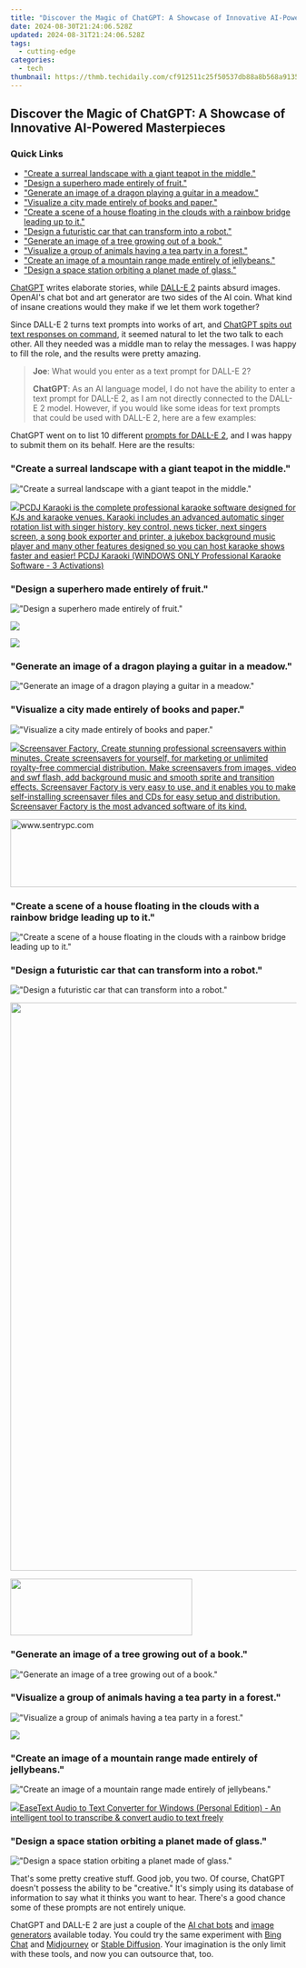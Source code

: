 ```yaml
---
title: "Discover the Magic of ChatGPT: A Showcase of Innovative AI-Powered Masterpieces"
date: 2024-08-30T21:24:06.528Z
updated: 2024-08-31T21:24:06.528Z
tags:
  - cutting-edge
categories:
  - tech
thumbnail: https://thmb.techidaily.com/cf912511c25f50537db88a8b568a9135cf27701df4689d69a4823381023d4752.jpg
---
```


## Discover the Magic of ChatGPT: A Showcase of Innovative AI-Powered Masterpieces

### Quick Links

* ["Create a surreal landscape with a giant teapot in the middle."](https://instagram-video-files.techidaily.com/new-contemplating-if-video-selfies-need-validation-on-instagram/)
* ["Design a superhero made entirely of fruit."](https://facebook-clips.techidaily.com/the-art-of-curating-digital-stories-on-fb/)
* ["Generate an image of a dragon playing a guitar in a meadow."](https://apple-account.techidaily.com/in-2024-unlock-apple-id-without-phone-number-from-iphone-14-pro-max-by-drfone-ios/)
* ["Visualize a city made entirely of books and paper."](https://iphone-unlock.techidaily.com/in-2024-unlock-your-disabled-iphone-12-pro-max-without-itunes-in-5-ways-drfone-by-drfone-ios/)
* ["Create a scene of a house floating in the clouds with a rainbow bridge leading up to it."](https://technical-tips.techidaily.com/expert-advice-repairing-the-blackout-a-guide-for-clear-facetime-visuals/)
* ["Design a futuristic car that can transform into a robot."](https://screen-activity-recording.techidaily.com/new-precise-mac-recording-without-costs-for-2024/)
* ["Generate an image of a tree growing out of a book."](https://youtube-lab.techidaily.com/024-approved-boosting-watch-time-and-reducing-churn-on-youtube-the-ultimate-list-of-methods/)
* ["Visualize a group of animals having a tea party in a forest."](https://video-ai-editor.techidaily.com/the-cream-of-the-crop-top-android-apps-on-google-play/)
* ["Create an image of a mountain range made entirely of jellybeans."](https://mondly-stories.techidaily.com/step-by-step-japan-study-independent-paths-and-free-tools/)
* ["Design a space station orbiting a planet made of glass."](https://iphone-unlock.techidaily.com/in-2024-7-top-ways-to-resolve-apple-id-not-active-issue-for-iphone-12-pro-max-drfone-by-drfone-ios/)

[ChatGPT](https://smart-video-editing.techidaily.com/new-how-to-find-free-sites-for-sound-effect-and-add-them-in-final-cut-pro-for-2024/) writes elaborate stories, while [DALL-E 2](https://video-screen-grab.techidaily.com/new-2024-approved-home-sweet-habitat-6-basic-mc-dwellings-demystified/) paints absurd images. OpenAI's chat bot and art generator are two sides of the AI coin. What kind of insane creations would they make if we let them work together?

 Since DALL-E 2 turns text prompts into works of art, and [ChatGPT spits out text responses on command](https://extra-resources.techidaily.com/new-capture-clarity-editing-insights-for-professional-results/), it seemed natural to let the two talk to each other. All they needed was a middle man to relay the messages. I was happy to fill the role, and the results were pretty amazing.

> **Joe**: What would you enter as a text prompt for DALL-E 2?
> 
> **ChatGPT**: As an AI language model, I do not have the ability to enter a text prompt for DALL-E 2, as I am not directly connected to the DALL-E 2 model. However, if you would like some ideas for text prompts that could be used with DALL-E 2, here are a few examples:

 ChatGPT went on to list 10 different [prompts for DALL-E 2](https://facebook-video-footage.techidaily.com/unveiling-distinctions-a-look-at-youtube-and-dailymention-for-2024/), and I was happy to submit them on its behalf. Here are the results:

### **"Create a surreal landscape with a giant teapot in the middle."** 

!["Create a surreal landscape with a giant teapot in the middle."](https://static1.howtogeekimages.com/wordpress/wp-content/uploads/2023/03/DALL·E-2023-03-01-16.31.10-Create-a-surreal-landscape-with-a-giant-teapot-in-the-middle..png) 

<!-- affiliate ads begin -->
<a href="https://shop.pcdj.com/order/checkout.php?PRODS=4698832&QTY=1&AFFILIATE=108875&CART=1"> <img src="https://secure.avangate.com/images/merchant/47f4b6321e9fd8e8f7326a6adc1a7c1e/products/karaoki-new-searchresultspane.jpg" border="0">PCDJ Karaoki is the complete professional karaoke software designed for KJs and karaoke venues. Karaoki includes an advanced automatic singer rotation list with singer history, key control, news ticker, next singers screen, a song book exporter and printer, a jukebox background music player and many other features designed so you can host karaoke shows faster and easier! 
 PCDJ Karaoki (WINDOWS ONLY Professional Karaoke Software - 3 Activations)</a>
<!-- affiliate ads end -->
### **"Design a superhero made entirely of fruit."** 

!["Design a superhero made entirely of fruit."](https://static1.howtogeekimages.com/wordpress/wp-content/uploads/2024/03/dall-c2-b7e-2023-03-01-16-30-59-design-a-superhero-made-entirely-of-fruit.png) 

<!-- affiliate ads begin -->
<a href="https://store.iobit.com/order/checkout.php?PRODS=1468905&QTY=1&AFFILIATE=108875&CART=1"><img src="https://secure.avangate.com/images/merchant/184260348236f9554fe9375772ff966e/ascscan_728x90.png" border="0"></a>
<!-- affiliate ads end -->
<!-- affiliate ads begin -->
<a href="https://secure.2checkout.com/order/checkout.php?PRODS=37100474&QTY=1&AFFILIATE=108875&CART=1"><img src="https://awario.com/images/pages/index/img-platform-ui-1280@1x.avif" border="0"></a>
<!-- affiliate ads end -->
### **"Generate an image of a dragon playing a guitar in a meadow."** 

!["Generate an image of a dragon playing a guitar in a meadow."](https://static1.howtogeekimages.com/wordpress/wp-content/uploads/2024/03/dall-c2-b7e-2023-03-01-16-30-49-generate-an-image-of-a-dragon-playing-a-guitar-in-a-meadow.png) 

### **"Visualize a city made entirely of books and paper."** 

!["Visualize a city made entirely of books and paper."](https://static1.howtogeekimages.com/wordpress/wp-content/uploads/2024/03/dall-c2-b7e-2023-03-01-16-30-40-visualize-a-city-made-entirely-of-books-and-paper.png) 

<!-- affiliate ads begin -->
<a href="https://secure.2checkout.com/order/checkout.php?PRODS=194977&QTY=1&AFFILIATE=108875&CART=1"><img src="https://www.blumentals.net/scrfactory/images/screensaver-software.png" border="0">Screensaver Factory, Create stunning professional screensavers within minutes. Create screensavers for yourself, for marketing or unlimited royalty-free commercial distribution. Make screensavers from images, video and swf flash, add background music and smooth sprite and transition effects. Screensaver Factory is very easy to use, and it enables you to make self-installing screensaver files and CDs for easy setup and distribution. Screensaver Factory is the most advanced software of its kind.</a>
<!-- affiliate ads end -->
<!-- affiliate ads begin -->
<a href="https://sentrypc.7eer.net/c/5597632/398457/3022" target="_top" id="398457"><img src="//a.impactradius-go.com/display-ad/3022-398457" border="0" alt="www.sentrypc.com" width="980" height="120"/></a><img height="0" width="0" src="https://sentrypc.7eer.net/i/5597632/398457/3022" style="position:absolute;visibility:hidden;" border="0" />
<!-- affiliate ads end -->
### **"Create a scene of a house floating in the clouds with a rainbow bridge leading up to it."** 

!["Create a scene of a house floating in the clouds with a rainbow bridge leading up to it."](https://static1.howtogeekimages.com/wordpress/wp-content/uploads/2024/03/dall-c2-b7e-2023-03-01-16-31-41-create-a-scene-of-a-house-floating-in-the-clouds-with-a-rainbow-bridge-leading-up-to-it.png) 

### **"Design a futuristic car that can transform into a robot."** 

!["Design a futuristic car that can transform into a robot."](https://static1.howtogeekimages.com/wordpress/wp-content/uploads/2024/03/dall-c2-b7e-2023-03-01-16-32-42-design-a-futuristic-car-that-can-transform-into-a-robot.png) 

<!-- affiliate ads begin -->
<a href="https://lightailing.sjv.io/c/5597632/1725213/17190" target="_top" id="1725213"><img src="//a.impactradius-go.com/display-ad/17190-1725213" border="0" alt="" width="1000" height="1000"/></a><img height="0" width="0" src="https://imp.pxf.io/i/5597632/1725213/17190" style="position:absolute;visibility:hidden;" border="0" />
<!-- affiliate ads end -->
<!-- affiliate ads begin -->
<a href="https://godlikehost.sjv.io/c/5597632/1920054/21774" target="_top" id="1920054"><img src="//a.impactradius-go.com/display-ad/21774-1920054" border="0" alt="" width="320" height="100"/></a><img height="0" width="0" src="https://imp.pxf.io/i/5597632/1920054/21774" style="position:absolute;visibility:hidden;" border="0" />
<!-- affiliate ads end -->
### **"Generate an image of a tree growing out of a book."** 

!["Generate an image of a tree growing out of a book."](https://static1.howtogeekimages.com/wordpress/wp-content/uploads/2024/03/dall-c2-b7e-2023-03-01-16-33-09-generate-an-image-of-a-tree-growing-out-of-a-book.png) 

### **"Visualize a group of animals having a tea party in a forest."** 

!["Visualize a group of animals having a tea party in a forest."](https://static1.howtogeekimages.com/wordpress/wp-content/uploads/2024/03/dall-c2-b7e-2023-03-01-16-33-35-visualize-a-group-of-animals-having-a-tea-party-in-a-forest.png) 

<!-- affiliate ads begin -->
<a href="https://shop.copernic.com/order/checkout.php?PRODS=41033101&QTY=1&AFFILIATE=108875&CART=1"><img src="https://secure.2checkout.com/images/merchant/8d30aa96e72440759f74bd2306c1fa3d/Copernic-2023-Affiliate-728x90-Elite.png" border="0"></a>
<!-- affiliate ads end -->
### **"Create an image of a mountain range made entirely of jellybeans."** 

!["Create an image of a mountain range made entirely of jellybeans."](https://static1.howtogeekimages.com/wordpress/wp-content/uploads/2024/03/dall-c2-b7e-2023-03-01-16-34-01-create-an-image-of-a-mountain-range-made-entirely-of-jellybeans.png) 

<!-- affiliate ads begin -->
<a href="https://secure.2checkout.com/order/checkout.php?PRODS=40203538&QTY=1&AFFILIATE=108875&CART=1"><img src="https://secure.avangate.com/images/merchant/cc4b82e826b52ec41c810301548e8f48/products/audio-to-text-transcription-software.png" border="0">EaseText Audio to Text Converter for Windows (Personal Edition) - An intelligent tool to transcribe & convert audio to text freely </a>
<!-- affiliate ads end -->
### **"Design a space station orbiting a planet made of glass."** 

!["Design a space station orbiting a planet made of glass."](https://static1.howtogeekimages.com/wordpress/wp-content/uploads/2024/03/dall-c2-b7e-2023-03-01-16-34-48-design-a-space-station-orbiting-a-planet-made-of-glass.png) 

 That's some pretty creative stuff. Good job, you two. Of course, ChatGPT doesn't possess the ability to be "creative." It's simply using its database of information to say what it thinks you want to hear. There's a good chance some of these prompts are not entirely unique.

 ChatGPT and DALL-E 2 are just a couple of the [AI chat bots](https://screen-mirroring-recording.techidaily.com/in-2024-3-must-know-methods-to-record-on-your-ipad/) and [image generators](https://fox-info.techidaily.com/new-synthesize-stellar-titles-using-ai-insights/) available today. You could try the same experiment with [Bing Chat](https://driver-download.techidaily.com/seamless-driver-installation-for-epson-devices-on-your-pc-with-windows/) and [Midjourney](https://howto.techidaily.com/google-play-services-wont-update-12-fixes-are-here-on-motorola-moto-g73-5g-drfone-by-drfone-fix-android-problems-fix-android-problems/) or [Stable Diffusion](https://sim-unlock.techidaily.com/in-2024-top-imei-unlokers-for-your-tecno-spark-go-2023-phone-by-drfone-android/). Your imagination is the only limit with these tools, and now you can outsource that, too.

<ins class="adsbygoogle"
     style="display:block"
     data-ad-format="autorelaxed"
     data-ad-client="ca-pub-7571918770474297"
     data-ad-slot="1223367746"></ins>



<ins class="adsbygoogle"
     style="display:block"
     data-ad-client="ca-pub-7571918770474297"
     data-ad-slot="8358498916"
     data-ad-format="auto"
     data-full-width-responsive="true"></ins>


